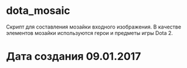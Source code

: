 # dota_mosaic

Скрипт для составления мозайки входного изображения. В качестве элементов мозайки используются герои и предметы игры Dota 2.

# Дата создания 09.01.2017
